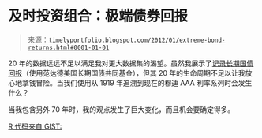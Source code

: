 <!--yml

类别：未分类

日期：2024-05-18 15:09:31

-->

# 及时投资组合：极端债券回报

> 来源：[`timelyportfolio.blogspot.com/2012/01/extreme-bond-returns.html#0001-01-01`](http://timelyportfolio.blogspot.com/2012/01/extreme-bond-returns.html#0001-01-01)

20 年的数据远远不足以满足我对更大数据集的渴望。虽然我展示了[记录长期国债回报](http://timelyportfolio.blogspot.com/2011/12/record-long-term-treasury-returns.html)（使用范达德美国长期国债共同基金），但其 20 年的生命周期不足以让我放心地拿钱冒险。当我们使用从 1919 年追溯到现在的穆迪 AAA 利率系列时会发生什么？

当我包含另外 70 年时，我的观点发生了巨大变化，而且机会要确定得多。

[R 代码来自 GIST:](https://gist.github.com/1572814)
